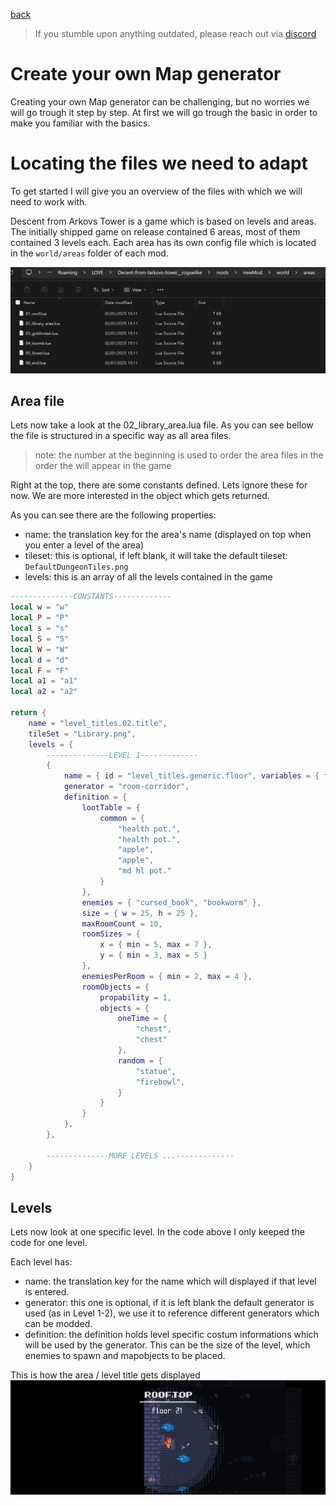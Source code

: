<a href="../index.md">back</a>

>If you stumble upon anything outdated, please reach out via [discord](https://discord.gg/uJjuuAH5uX)

# Create your own Map generator
Creating your own Map generator can be challenging, but no worries we will go trough it step by step. At first we will go trough the basic in order to make you familiar with the basics.

# Locating the files we need to adapt
To get started I will give you an overview of the files with which we will need to work with.

Descent from Arkovs Tower is a game which is based on levels and areas. The initially shipped game on release contained 6 areas, most of them contained 3 levels each. Each area has its own config file which is located in the `world/areas` folder of each mod.

![alt text](area-folder.png)

## Area file

Lets now take a look at the 02_library_area.lua file. As you can see bellow the file is structured in a specific way as all area files.

> note: the number at the beginning is used to order the area files in the order the will appear in the game

Right at the top, there are some constants defined. Lets ignore these for now. We are more interested in the object which gets returned.

As you can see there are the following properties:
- name: the translation key for the area's name (displayed on top when you enter a level of the area)
- tileset: this is optional, if left blank, it will take the default tileset: `DefaultDungeonTiles.png`
- levels: this is an array of all the levels contained in the game

```lua
--------------CONSTANTS-------------
local w = "w"
local P = "P"
local s = "s"
local S = "S"
local W = "W"
local d = "d"
local F = "F"
local a1 = "a1"
local a2 = "a2"

return {
    name = "level_titles.02.title",
    tileSet = "Library.png",
    levels = {
        --------------LEVEL 1-------------
        {
            name = { id = "level_titles.generic.floor", variables = { floor = 15 } },
            generator = "room-corridor",
            definition = {
                lootTable = {
                    common = {
                        "health pot.",
                        "health pot.",
                        "apple",
                        "apple",
                        "md hl pot."
                    }
                },
                enemies = { "cursed_book", "bookworm" },
                size = { w = 25, h = 25 },
                maxRoomCount = 10,
                roomSizes = {
                    x = { min = 5, max = 7 },
                    y = { min = 3, max = 5 }
                },
                enemiesPerRoom = { min = 2, max = 4 },
                roomObjects = {
                    propability = 1,
                    objects = {
                        oneTime = {
                            "chest",
                            "chest"
                        },
                        random = {
                            "statue",
                            "firebowl",
                        }
                    }
                }
            },
        },

        --------------MORE LEVELS ...-------------
    }
}
```
## Levels
Lets now look at one specific level. In the code above I only keeped the code for one level.

Each level has:
- name: the translation key for the name which will displayed if that level is entered.
- generator: this one is optional, if it is left blank the default generator is used (as in Level 1-2), we use it to reference different generators which can be modded.
- definition: the definition holds level specific costum informations which will be used by the generator. This can be the size of the level, which enemies to spawn and mapobjects to be placed. 


This is how the area / level title gets displayed
![level title](level-title.png)
